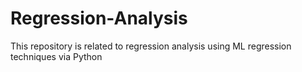 # Regression-Analysis
This repository is related to regression analysis using ML regression techniques via Python
